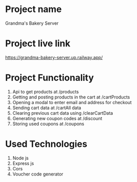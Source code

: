 # Project name
Grandma's Bakery Server

# Project live link
https://grandma-bakery-server.up.railway.app/

# Project Functionality
1. Api to get products at /products
2. Getting and posting products in the cart at /cartProducts
3. Opening a modal to enter email and address for checkout
4. Sending cart data at /cartAll data
5. Clearing previous cart data using /clearCartData
6. Generating new coupon codes at /discount
7. Storing used coupons at /coupons

# Used Technologies
1. Node js
2. Express js
3. Cors
4. Voucher code generator